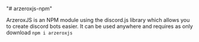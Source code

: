 "# arzeroxjs-npm"

ArzeroxJS is an NPM module using the discord.js library which allows you to create discord bots easier. It can be used anywhere and requires as only download `npm i arzeroxjs`
